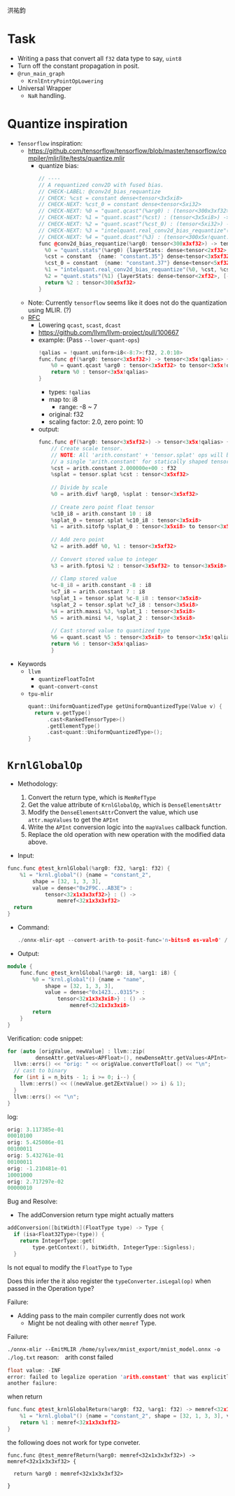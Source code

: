 洪祐鈞

# Task

- Writing a pass that convert all `f32` data type to say, `uint8`
- Turn off the constant propagation in posit.
- `@run_main_graph`
	- `KrnlEntryPointOpLowering`
- Universal Wrapper
	- `NaR` handling.
# Quantize inspiration

- `Tensorflow` inspiration:
	- https://github.com/tensorflow/tensorflow/blob/master/tensorflow/compiler/mlir/lite/tests/quantize.mlir
		- quantize bias:
			```cpp
			// ----
			// A requantized conv2D with fused bias.
			// CHECK-LABEL: @conv2d_bias_requantize
			// CHECK: %cst = constant dense<tensor<3x5xi8>
			// CHECK-NEXT: %cst_0 = constant dense<tensor<5xi32>
			// CHECK-NEXT: %0 = "quant.qcast"(%arg0) : (tensor<300x3xf32>) -> tensor<300x3x!quant.uniform<u8:f32, 0.037564418067230126:163>>
			// CHECK-NEXT: %1 = "quant.scast"(%cst) : (tensor<3x5xi8>) -> tensor<3x5x!quant.uniform<u8:f32, 0.0062823070315864236:127>>
			// CHECK-NEXT: %2 = "quant.scast"(%cst_0) : (tensor<5xi32>) -> tensor<5x!quant.uniform<i32:f32, 0.0629921259842528>>
			// CHECK-NEXT: %3 = "intelquant.real_conv2d_bias_requantize"(%0, %1, %2) : (tensor<300x3x!quant.uniform<u8:f32, 0.037564418067230126:163>>, tensor<3x5x!quant.uniform<u8:f32, 0.0062823070315864236:127>>, tensor<5x!quant.uniform<i32:f32, 0.0629921259842528>>) -> tensor<300x5x!quant.uniform<i8:f32, 0.0629921259842528:-1>>
			// CHECK-NEXT: %4 = "quant.dcast"(%3) : (tensor<300x5x!quant.uniform<i8:f32, 0.0629921259842528:-1>>) -> tensor<300x5xf32>
			func @conv2d_bias_requantize(%arg0: tensor<300x3xf32>) -> tensor<300x5xf32> {
			  %0 = "quant.stats"(%arg0) {layerStats: dense<tensor<2xf32>, [-6.123e+00, 3.45e+00]>} : (tensor<300x3xf32>) -> tensor<300x3xf32>
			  %cst = constant  {name: "constant.35"} dense<tensor<3x5xf32>, [[-1.060230e-01, 1.215050e-01, 8.002390e-01, -7.688850e-01, 0.0966112986], [6.890140e-01, -4.070560e-01, -0.797852993, 3.789250e-03, -2.088810e-01], [-6.085290e-01, 2.766170e-02, 2.685570e-01, 5.774010e-01, -4.284370e-01]]>
			  %cst_0 = constant  {name: "constant.37"} dense<tensor<5xf32>, [1.000000e+00, 2.000000e+00, 3.000000e+00, 4.000000e+00, 5.000000e+00]>
			  %1 = "intelquant.real_conv2d_bias_requantize"(%0, %cst, %cst_0) : (tensor<300x3xf32>, tensor<3x5xf32>, tensor<5xf32>) -> tensor<300x5xf32>
			  %2 = "quant.stats"(%1) {layerStats: dense<tensor<2xf32>, [-8.000000e+00, 8.000000e+00]>} : (tensor<300x5xf32>) -> tensor<300x5xf32>
			  return %2 : tensor<300x5xf32>
			}
			```
	- Note: Currently `tensorflow` seems like it does not do the quantization using MLIR. (?)
	- [RFC](https://discourse.llvm.org/t/rfc-improvements-in-the-quant-dialect/79942)
		- Lowering `qcast`, `scast`, `dcast`
		- https://github.com/llvm/llvm-project/pull/100667
		- example: (Pass `--lower-quant-ops`)
			```cpp
			!qalias = !quant.uniform<i8<-8:7>:f32, 2.0:10>
			func.func @f(%arg0: tensor<3x5xf32>) -> tensor<3x5x!qalias> {
				%0 = quant.qcast %arg0 : tensor<3x5xf32> to tensor<3x5x!qalias>
				return %0 : tensor<3x5x!qalias>
			}
			```
			- types: `!qalias`
			- map to: i8
				- range: -8 ~ 7
			- original: f32
			- scaling factor: 2.0, zero point: 10
		- output:
			```cpp
			func.func @f(%arg0: tensor<3x5xf32>) -> tensor<3x5x!qalias> {
			    // Create scale tensor.
				// NOTE: All 'arith.constant' + 'tensor.splat' ops will be canonicalized into
				// a single 'arith.constant' for statically shaped tensors.
				%cst = arith.constant 2.000000e+00 : f32
				%splat = tensor.splat %cst : tensor<3x5xf32>
				
				// Divide by scale
				%0 = arith.divf %arg0, %splat : tensor<3x5xf32>
				
				// Create zero point float tensor
				%c10_i8 = arith.constant 10 : i8
				%splat_0 = tensor.splat %c10_i8 : tensor<3x5xi8>
				%1 = arith.sitofp %splat_0 : tensor<3x5xi8> to tensor<3x5xf32>
				
				// Add zero point
				%2 = arith.addf %0, %1 : tensor<3x5xf32>
				
				// Convert stored value to integer
				%3 = arith.fptosi %2 : tensor<3x5xf32> to tensor<3x5xi8>
				
				// Clamp stored value
				%c-8_i8 = arith.constant -8 : i8
				%c7_i8 = arith.constant 7 : i8
				%splat_1 = tensor.splat %c-8_i8 : tensor<3x5xi8>
				%splat_2 = tensor.splat %c7_i8 : tensor<3x5xi8>
				%4 = arith.maxsi %3, %splat_1 : tensor<3x5xi8>
				%5 = arith.minsi %4, %splat_2 : tensor<3x5xi8>
				
				// Cast stored value to quantized type
				%6 = quant.scast %5 : tensor<3x5xi8> to tensor<3x5x!qalias>
				return %6 : tensor<3x5x!qalias>
				}
			```
- Keywords
	- `llvm`
		- `quantizeFloatToInt`
		- `quant-convert-const`
	- `tpu-mlir`
		```cpp
		quant::UniformQuantizedType getUniformQuantizedType(Value v) {
		  return v.getType()
		      .cast<RankedTensorType>()
		      .getElementType()
		      .cast<quant::UniformQuantizedType>();
		}
		```

# `KrnlGlobalOp`

- Methodology:
	1. Convert the return type, which is `MemRefType`
	2. Get the value attribute of `KrnlGlobalOp`, which is `DenseElementsAttr`
	3. Modify the `DenseElementsAttr`Convert the value, which use `attr.mapValues` to get the `APInt`
	4. Write the `APInt` conversion logic into the `mapValues` callback function.
	5. Replace the old operation with new operation with the modified data above.

- Input:
```cpp
func.func @test_krnlGlobal(%arg0: f32, %arg1: f32) {
    %1 = "krnl.global"() {name = "constant_2", 
	    shape = [32, 1, 3, 3], 
	    value = dense<"0x2F9C...AB3E"> : 
		    tensor<32x1x3x3xf32>} : () ->
			    memref<32x1x3x3xf32>
  return
}
```
- Command:
	```cpp
	./onnx-mlir-opt --convert-arith-to-posit-func='n-bits=8 es-val=0' /home/sylvex/onnx-mlir/src/Conversion/ArithToPositFunc/test_krnl.mlir
	```
- Output:
```cpp
module {
	func.func @test_krnlGlobal(%arg0: i8, %arg1: i8) {
		%0 = "krnl.global"() {name = "name", 
			shape = [32, 1, 3, 3], 
			value = dense<"0x1423...0315"> : 
				tensor<32x1x3x3xi8>} : () -> 
					memref<32x1x3x3xi8>
		return
	}
}
```

Verification:
code snippet:
```cpp
for (auto [origValue, newValue] : llvm::zip(
		 denseAttr.getValues<APFloat>(), newDenseAttr.getValues<APInt>())) {
  llvm::errs() << "orig: " << origValue.convertToFloat() << "\n";
  // cast to binary
  for (int i = n_bits - 1; i >= 0; i--) {
	llvm::errs() << ((newValue.getZExtValue() >> i) & 1);
  }
  llvm::errs() << "\n";
}
```

log:
```cpp
orig: 3.117385e-01
00010100
orig: 5.425086e-01
00100011
orig: 5.432761e-01
00100011
orig: -1.210481e-01
10001000
orig: 2.717297e-02
00000010
```

Bug and Resolve:
- The addConversion return type might actually matters
```cpp
addConversion([bitWidth](FloatType type) -> Type {
  if (isa<Float32Type>(type)) {
	return IntegerType::get(
		type.getContext(), bitWidth, IntegerType::Signless);
  }
```

Is not equal to modify the `FloatType` to `Type`

Does this infer the it also register the `typeConverter.isLegal(op)` when passed in the Operation type?




Failure:
- Adding pass to the main compiler currently does not work
	- Might be not dealing with other `memref` Type.

Failure:

`./onnx-mlir --EmitMLIR /home/sylvex/mnist_export/mnist_model.onnx -o ./log.txt`
reason:　arith const failed
```cpp
float value: -INF
error: failed to legalize operation 'arith.constant' that was explicitly marked illegal
another failure:
```

when return
```cpp
func.func @test_krnlGlobalReturn(%arg0: f32, %arg1: f32) -> memref<32x1x3x3xf32> {
    %1 = "krnl.global"() {name = "constant_2", shape = [32, 1, 3, 3], value = dense<"0x2F9C...
    return %1 : memref<32x1x3x3xf32>
}
```

the following does not work for type conveter.
```
func.func @test_memrefReturn(%arg0: memref<32x1x3x3xf32>) -> memref<32x1x3x3xf32> {

  return %arg0 : memref<32x1x3x3xf32>

}
```